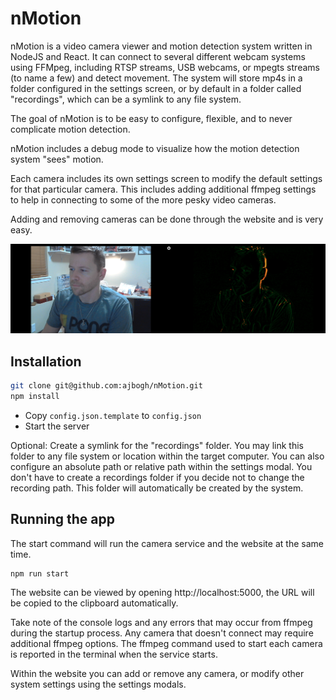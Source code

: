 # nMotion

nMotion is a video camera viewer and motion detection system written in NodeJS and React. It can connect to several different webcam systems using FFMpeg, including RTSP streams, USB webcams, or mpegts streams (to name a few) and detect movement. The system will store mp4s in a folder configured in the settings screen, or by default in a folder called "recordings", which can be a symlink to any file system.

The goal of nMotion is to be easy to configure, flexible, and to never complicate motion detection.

nMotion includes a debug mode to visualize how the motion detection system "sees" motion.

Each camera includes its own settings screen to modify the default settings for that particular camera. This includes adding additional ffmpeg settings to help in connecting to some of the more pesky video cameras.

Adding and removing cameras can be done through the website and is very easy.

![Motion Detection Debugger](https://raw.githubusercontent.com/ajbogh/nMotion/master/wiki_resources/images/Motion%20Debug%20Example.png)

## Installation

```bash
git clone git@github.com:ajbogh/nMotion.git
npm install
```

- Copy `config.json.template` to `config.json`
- Start the server

Optional: Create a symlink for the "recordings" folder. You may link this folder to any file system or location within the target computer. You can also configure an absolute path or relative path within the settings modal. You don't have to create a recordings folder if you decide not to change the recording path. This folder will automatically be created by the system.

## Running the app

The start command will run the camera service and the website at the same time.

```bash
npm run start
```

The website can be viewed by opening http://localhost:5000, the URL will be copied to the clipboard automatically.

Take note of the console logs and any errors that may occur from ffmpeg during the startup process. Any camera that doesn't connect may require additional ffmpeg options. The ffmpeg command used to start each camera is reported in the terminal when the service starts.

Within the website you can add or remove any camera, or modify other system settings using the settings modals.

